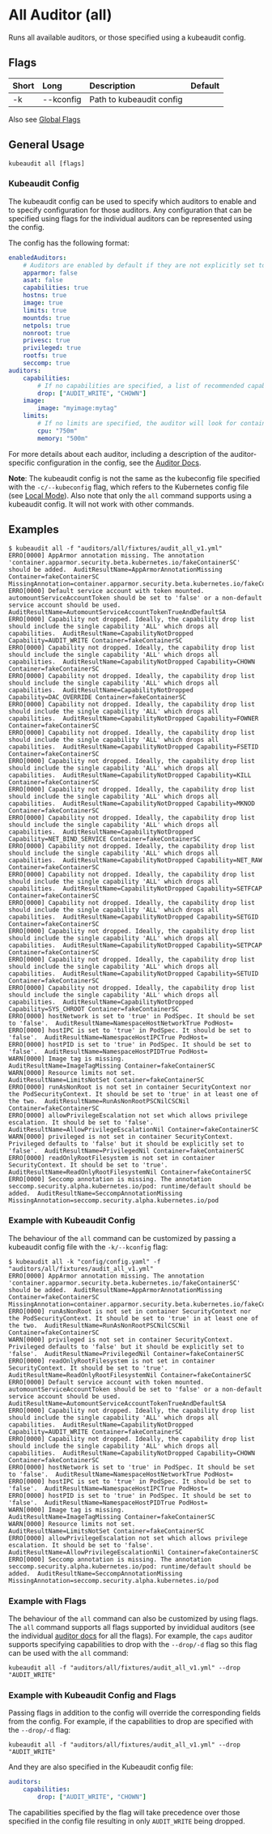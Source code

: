# All Auditor (all)

Runs all available auditors, or those specified using a kubeaudit config.

## Flags
| Short   | Long       | Description                               | Default                                  |
| :------ | :--------- | :---------------------------------------- | :--------------------------------------- |
| -k      | --kconfig  | Path to kubeaudit config                  |                                          |

Also see [Global Flags](/README.md#global-flags)

## General Usage

```
kubeaudit all [flags]
```

### Kubeaudit Config

The kubeaudit config can be used to specify which auditors to enable and to specify configuration for those auditors. Any configuration that can be specified using flags for the individual auditors can be represented using the config.

The config has the following format:

```yaml
enabledAuditors:
    # Auditors are enabled by default if they are not explicitly set to "false"
    apparmor: false
    asat: false
    capabilities: true
    hostns: true
    image: true
    limits: true
    mountds: true
    netpols: true
    nonroot: true
    privesc: true
    privileged: true
    rootfs: true
    seccomp: true
auditors:
    capabilities:
        # If no capabilities are specified, a list of recommended capabilities to drop is used
        drop: ["AUDIT_WRITE", "CHOWN"]
    image:
        image: "myimage:mytag"
    limits:
        # If no limits are specified, the auditor will look for containers which have no limits specified
        cpu: "750m"
        memory: "500m"
```

For more details about each auditor, including a description of the auditor-specific configuration in the config, see the [Auditor Docs](/README.md#auditors).

**Note**: The kubeaudit config is not the same as the kubeconfig file specified with the `-c/--kubeconfig` flag, which refers to the Kubernetes config file (see [Local Mode](/README.md#local-mode)). Also note that only the `all` command supports using a kubeaudit config. It will not work with other commands.

## Examples

```
$ kubeaudit all -f "auditors/all/fixtures/audit_all_v1.yml"
ERRO[0000] AppArmor annotation missing. The annotation 'container.apparmor.security.beta.kubernetes.io/fakeContainerSC' should be added.  AuditResultName=AppArmorAnnotationMissing Container=fakeContainerSC MissingAnnotation=container.apparmor.security.beta.kubernetes.io/fakeContainerSC
ERRO[0000] Default service account with token mounted. automountServiceAccountToken should be set to 'false' or a non-default service account should be used.  AuditResultName=AutomountServiceAccountTokenTrueAndDefaultSA
ERRO[0000] Capability not dropped. Ideally, the capability drop list should include the single capability 'ALL' which drops all capabilities.  AuditResultName=CapabilityNotDropped Capability=AUDIT_WRITE Container=fakeContainerSC
ERRO[0000] Capability not dropped. Ideally, the capability drop list should include the single capability 'ALL' which drops all capabilities.  AuditResultName=CapabilityNotDropped Capability=CHOWN Container=fakeContainerSC
ERRO[0000] Capability not dropped. Ideally, the capability drop list should include the single capability 'ALL' which drops all capabilities.  AuditResultName=CapabilityNotDropped Capability=DAC_OVERRIDE Container=fakeContainerSC
ERRO[0000] Capability not dropped. Ideally, the capability drop list should include the single capability 'ALL' which drops all capabilities.  AuditResultName=CapabilityNotDropped Capability=FOWNER Container=fakeContainerSC
ERRO[0000] Capability not dropped. Ideally, the capability drop list should include the single capability 'ALL' which drops all capabilities.  AuditResultName=CapabilityNotDropped Capability=FSETID Container=fakeContainerSC
ERRO[0000] Capability not dropped. Ideally, the capability drop list should include the single capability 'ALL' which drops all capabilities.  AuditResultName=CapabilityNotDropped Capability=KILL Container=fakeContainerSC
ERRO[0000] Capability not dropped. Ideally, the capability drop list should include the single capability 'ALL' which drops all capabilities.  AuditResultName=CapabilityNotDropped Capability=MKNOD Container=fakeContainerSC
ERRO[0000] Capability not dropped. Ideally, the capability drop list should include the single capability 'ALL' which drops all capabilities.  AuditResultName=CapabilityNotDropped Capability=NET_BIND_SERVICE Container=fakeContainerSC
ERRO[0000] Capability not dropped. Ideally, the capability drop list should include the single capability 'ALL' which drops all capabilities.  AuditResultName=CapabilityNotDropped Capability=NET_RAW Container=fakeContainerSC
ERRO[0000] Capability not dropped. Ideally, the capability drop list should include the single capability 'ALL' which drops all capabilities.  AuditResultName=CapabilityNotDropped Capability=SETFCAP Container=fakeContainerSC
ERRO[0000] Capability not dropped. Ideally, the capability drop list should include the single capability 'ALL' which drops all capabilities.  AuditResultName=CapabilityNotDropped Capability=SETGID Container=fakeContainerSC
ERRO[0000] Capability not dropped. Ideally, the capability drop list should include the single capability 'ALL' which drops all capabilities.  AuditResultName=CapabilityNotDropped Capability=SETPCAP Container=fakeContainerSC
ERRO[0000] Capability not dropped. Ideally, the capability drop list should include the single capability 'ALL' which drops all capabilities.  AuditResultName=CapabilityNotDropped Capability=SETUID Container=fakeContainerSC
ERRO[0000] Capability not dropped. Ideally, the capability drop list should include the single capability 'ALL' which drops all capabilities.  AuditResultName=CapabilityNotDropped Capability=SYS_CHROOT Container=fakeContainerSC
ERRO[0000] hostNetwork is set to 'true' in PodSpec. It should be set to 'false'.  AuditResultName=NamespaceHostNetworkTrue PodHost=
ERRO[0000] hostIPC is set to 'true' in PodSpec. It should be set to 'false'.  AuditResultName=NamespaceHostIPCTrue PodHost=
ERRO[0000] hostPID is set to 'true' in PodSpec. It should be set to 'false'.  AuditResultName=NamespaceHostPIDTrue PodHost=
WARN[0000] Image tag is missing.                         AuditResultName=ImageTagMissing Container=fakeContainerSC
WARN[0000] Resource limits not set.                      AuditResultName=LimitsNotSet Container=fakeContainerSC
ERRO[0000] runAsNonRoot is not set in container SecurityContext nor the PodSecurityContext. It should be set to 'true' in at least one of the two.  AuditResultName=RunAsNonRootPSCNilCSCNil Container=fakeContainerSC
ERRO[0000] allowPrivilegeEscalation not set which allows privilege escalation. It should be set to 'false'.  AuditResultName=AllowPrivilegeEscalationNil Container=fakeContainerSC
WARN[0000] privileged is not set in container SecurityContext. Privileged defaults to 'false' but it should be explicitly set to 'false'.  AuditResultName=PrivilegedNil Container=fakeContainerSC
ERRO[0000] readOnlyRootFilesystem is not set in container SecurityContext. It should be set to 'true'.  AuditResultName=ReadOnlyRootFilesystemNil Container=fakeContainerSC
ERRO[0000] Seccomp annotation is missing. The annotation seccomp.security.alpha.kubernetes.io/pod: runtime/default should be added.  AuditResultName=SeccompAnnotationMissing MissingAnnotation=seccomp.security.alpha.kubernetes.io/pod
```

### Example with Kubeaudit Config

The behaviour of the `all` command can be customized by passing a kubeaudit config file with the `-k/--kconfig` flag:
```
$ kubeaudit all -k "config/config.yaml" -f "auditors/all/fixtures/audit_all_v1.yml"
ERRO[0000] AppArmor annotation missing. The annotation 'container.apparmor.security.beta.kubernetes.io/fakeContainerSC' should be added.  AuditResultName=AppArmorAnnotationMissing Container=fakeContainerSC MissingAnnotation=container.apparmor.security.beta.kubernetes.io/fakeContainerSC
ERRO[0000] runAsNonRoot is not set in container SecurityContext nor the PodSecurityContext. It should be set to 'true' in at least one of the two.  AuditResultName=RunAsNonRootPSCNilCSCNil Container=fakeContainerSC
WARN[0000] privileged is not set in container SecurityContext. Privileged defaults to 'false' but it should be explicitly set to 'false'.  AuditResultName=PrivilegedNil Container=fakeContainerSC
ERRO[0000] readOnlyRootFilesystem is not set in container SecurityContext. It should be set to 'true'.  AuditResultName=ReadOnlyRootFilesystemNil Container=fakeContainerSC
ERRO[0000] Default service account with token mounted. automountServiceAccountToken should be set to 'false' or a non-default service account should be used.  AuditResultName=AutomountServiceAccountTokenTrueAndDefaultSA
ERRO[0000] Capability not dropped. Ideally, the capability drop list should include the single capability 'ALL' which drops all capabilities.  AuditResultName=CapabilityNotDropped Capability=AUDIT_WRITE Container=fakeContainerSC
ERRO[0000] Capability not dropped. Ideally, the capability drop list should include the single capability 'ALL' which drops all capabilities.  AuditResultName=CapabilityNotDropped Capability=CHOWN Container=fakeContainerSC
ERRO[0000] hostNetwork is set to 'true' in PodSpec. It should be set to 'false'.  AuditResultName=NamespaceHostNetworkTrue PodHost=
ERRO[0000] hostIPC is set to 'true' in PodSpec. It should be set to 'false'.  AuditResultName=NamespaceHostIPCTrue PodHost=
ERRO[0000] hostPID is set to 'true' in PodSpec. It should be set to 'false'.  AuditResultName=NamespaceHostPIDTrue PodHost=
WARN[0000] Image tag is missing.                         AuditResultName=ImageTagMissing Container=fakeContainerSC
WARN[0000] Resource limits not set.                      AuditResultName=LimitsNotSet Container=fakeContainerSC
ERRO[0000] allowPrivilegeEscalation not set which allows privilege escalation. It should be set to 'false'.  AuditResultName=AllowPrivilegeEscalationNil Container=fakeContainerSC
ERRO[0000] Seccomp annotation is missing. The annotation seccomp.security.alpha.kubernetes.io/pod: runtime/default should be added.  AuditResultName=SeccompAnnotationMissing MissingAnnotation=seccomp.security.alpha.kubernetes.io/pod
```

### Example with Flags

The behaviour of the `all` command can also be customized by using flags. The `all` command supports all flags supported by invididual auditors (see the individual [auditor docs](/README.md#auditors) for all the flags). For example, the `caps` auditor supports specifying capabilities to drop with the `--drop/-d` flag so this flag can be used with the `all` command:
```
kubeaudit all -f "auditors/all/fixtures/audit_all_v1.yml" --drop "AUDIT_WRITE"
```

### Example with Kubeaudit Config and Flags

Passing flags in addition to the config will override the corresponding fields from the config. For example, if the capabilities to drop are specified with the `--drop/-d` flag:
```
kubeaudit all -f "auditors/all/fixtures/audit_all_v1.yml" --drop "AUDIT_WRITE"
```

And they are also specified in the Kubeaudit config file:
```yaml
auditors:
    capabilities:
        drop: ["AUDIT_WRITE", "CHOWN"]
```

The capabilities specified by the flag will take precedence over those specified in the config file resulting in only `AUDIT_WRITE` being dropped.


